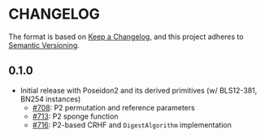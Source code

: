 # CHANGELOG

The format is based on [Keep a Changelog](https://keepachangelog.com/en/1.0.0/),
and this project adheres to [Semantic Versioning](https://semver.org/spec/v2.0.0.html).

## 0.1.0

- Initial release with Poseidon2 and its derived primitives (w/ BLS12-381, BN254 instances)
  - [#708](https://github.com/EspressoSystems/jellyfish/pull/708): P2 permutation and reference parameters
  - [#713](https://github.com/EspressoSystems/jellyfish/pull/713): P2 sponge function
  - [#716](https://github.com/EspressoSystems/jellyfish/pull/716): P2-based CRHF and `DigestAlgorithm` implementation
